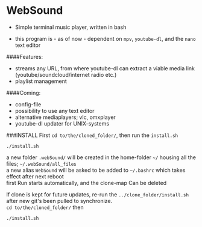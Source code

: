 # WebSound
- Simple terminal music player, written in bash
* this program is - as of now - dependent on `mpv`, `youtube-dl`, and the `nano` text editor


####Features:
- streams any URL, from where youtube-dl can extract a viable media link (youtube/soundcloud/internet radio etc.)
- playlist management

####Coming:
* config-file
* possibility to use any text editor
* alternative mediaplayers; vlc, omxplayer
* youtube-dl updater for UNIX-systems  


###INSTALL
First `cd to/the/cloned_folder/`, then run the `install.sh`
```
./install.sh
```  
a new folder `.webSound/` will be created in the home-folder `~/` housing all the files; `~/.webSound/all_files`  
a new alias `WebSound` will be asked to be added to `~/.bashrc` which takes effect after next reboot  
first Run starts automatically, and the clone-map Can be deleted  

If clone is kept for future updates, re-run the `../clone_folder/install.sh` after new git's been pulled to synchronize.  
`cd to/the/cloned_folder/` then
```
./install.sh
```

